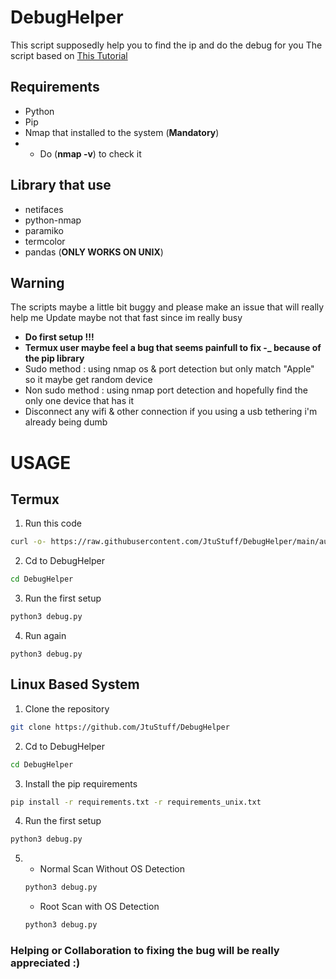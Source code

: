 # DebugHelper
This script supposedly help you to find the ip and do the debug for you 
The script based on [This Tutorial](https://github.com/JtuStuff/DebugHelper/blob/main/tutors.md)

## Requirements
- Python
- Pip
- Nmap that installed to the system (**Mandatory**)
- - Do (**nmap -v**) to check it

## Library that use
- netifaces
- python-nmap
- paramiko
- termcolor
- pandas (**ONLY WORKS ON UNIX**)

## Warning
The scripts maybe a little bit buggy and please make an issue that will really help me
Update maybe not that fast since im really busy

- **Do first setup !!!**
- **Termux user maybe feel a bug that seems painfull to fix -_ because of the pip library** 
- Sudo method : using nmap os & port detection but only match "Apple" so it maybe get random device
- Non sudo method : using nmap port detection and hopefully find the only one device that has it
- Disconnect any wifi & other connection if you using a usb tethering i'm already being dumb

# USAGE
## Termux
1. Run this code
```sh
curl -o- https://raw.githubusercontent.com/JtuStuff/DebugHelper/main/autoinstall.sh | bash
```
2. Cd to DebugHelper
```sh
cd DebugHelper
```
3. Run the first setup 
```sh 
python3 debug.py
```
4. Run again
```
python3 debug.py
```

## Linux Based System
1. Clone the repository
```sh
git clone https://github.com/JtuStuff/DebugHelper
```
2. Cd to DebugHelper
```sh
cd DebugHelper
```
3. Install the pip requirements
```sh
pip install -r requirements.txt -r requirements_unix.txt
```
4. Run the first setup 
```sh 
python3 debug.py
```
5. -  Normal Scan Without OS Detection
	```sh
	python3 debug.py
	```
	- Root Scan with OS Detection
	```sh
	python3 debug.py
	```
### Helping or Collaboration to fixing the bug will be really appreciated :)
